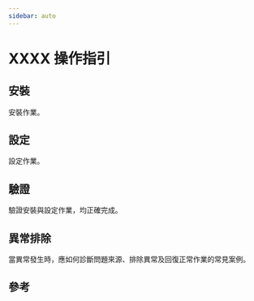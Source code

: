 ```yaml
---
sidebar: auto
---
```


# XXXX 操作指引

## 安裝

安裝作業。

## 設定

設定作業。

## 驗證

驗證安裝與設定作業，均正確完成。

## 異常排除

當異常發生時，應如何診斷問題來源、排除異常及回復正常作業的常見案例。

## 參考
